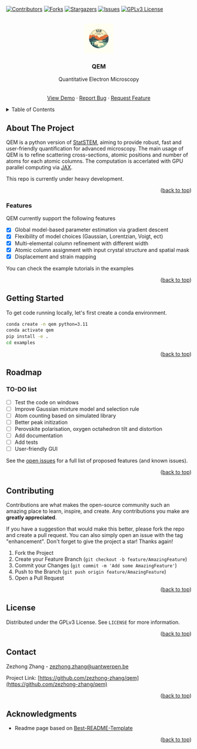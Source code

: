 <a name="readme-top"></a>

[![Contributors][contributors-shield]][contributors-url]
[![Forks][forks-shield]][forks-url]
[![Stargazers][stars-shield]][stars-url]
[![Issues][issues-shield]][issues-url]
[![GPLv3 License][license-shield]][license-url]
<!-- [![LinkedIn][linkedin-shield]][linkedin-url] -->



<!-- PROJECT LOGO -->
<br />
<div align="center">
  <a href="https://github.com/zezhong-zhang/qem">
    <img src="QEM.png" alt="Logo" width="80" height="80">
  </a>

  <h3 align="center">QEM</h3>

  <p align="center">
    Quantitative Electron Microscopy
    <br />
    <!-- <a href="https://qem.readthedocs.io/en/latest/"><strong>Explore the docs »</strong></a> -->
    <br />
    <br />
    <a href="https://github.com/zezhong-zhang/qem/tree/master/examples">View Demo</a>
    ·
    <a href="https://github.com/zezhong-zhang/qem/issues">Report Bug</a>
    ·
    <a href="https://github.com/zezhong-zhang/qem/issues">Request Feature</a>
  </p>
</div>



<!-- TABLE OF CONTENTS -->
<details>
  <summary>Table of Contents</summary>
  <ol>
    <li><a href="#about-the-project">About The Project</a></li>
    <li><a href="#getting-started">Getting Started</a></li>
    <li><a href="#roadmap">Roadmap</a></li>
    <li><a href="#contributing">Contributing</a></li>
    <li><a href="#license">License</a></li>
    <li><a href="#contact">Contact</a></li>
    <li><a href="#acknowledgments">Acknowledgments</a></li>
  </ol>
</details>



<!-- ABOUT THE PROJECT -->
## About The Project

<!-- [![Product Name Screen Shot][product-screenshot]](https://github.com/zezhong-zhang/qem) -->
QEM is a python version of [StatSTEM](https://github.com/quantitativeTEM/StatSTEM), aiming to provide robust, fast and user-friendly quantification for advanced microscopy. The main usage of QEM is to refine scattering cross-sections, atomic positions and number of atoms for each atomic columns. The computation is accerlated with GPU parallel computing via [JAX](https://jax.readthedocs.io/en/latest/index.html).

This repo is currently under heavy development. 

<p align="right">(<a href="#readme-top">back to top</a>)</p>



### Features

QEM currently support the following features

- [x] Global model-based parameter estimation via gradient descent
- [x] Flexibility of model choices (Gaussian, Lorentzian, Voigt, ect)
- [x] Multi-elemental column refinement with different width 
- [x] Atomic column assignment with input crystal structure and spatial mask
- [x] Displacement and strain mapping 

You can check the example tutorials in the examples

<p align="right">(<a href="#readme-top">back to top</a>)</p>



<!-- GETTING STARTED -->
## Getting Started

To get code running locally, let's first create a conda environment.

```bash
conda create -n qem python=3.11
conda activate qem
pip install -e .
cd examples
```

<p align="right">(<a href="#readme-top">back to top</a>)</p>



<!-- USAGE EXAMPLES -->



<!-- ROADMAP -->
## Roadmap
### TO-DO list
- [ ] Test the code on windows
- [ ] Improve Gaussian mixture model and selection rule
- [ ] Atom counting based on simulated library
- [ ] Better peak initization
- [ ] Perovskite polarisation, oxygen octahedron tilt and distortion
- [ ] Add documentation
- [ ] Add tests
- [ ] User-friendly GUI

See the [open issues](https://github.com/zezhong-zhang/qem/issues) for a full list of proposed features (and known issues).

<p align="right">(<a href="#readme-top">back to top</a>)</p>



<!-- CONTRIBUTING -->
## Contributing

Contributions are what makes the open-source community such an amazing place to learn, inspire, and create. Any contributions you make are **greatly appreciated**.

If you have a suggestion that would make this better, please fork the repo and create a pull request. You can also simply open an issue with the tag "enhancement".
Don't forget to give the project a star! Thanks again!

1. Fork the Project
2. Create your Feature Branch (`git checkout -b feature/AmazingFeature`)
3. Commit your Changes (`git commit -m 'Add some AmazingFeature'`)
4. Push to the Branch (`git push origin feature/AmazingFeature`)
5. Open a Pull Request

<p align="right">(<a href="#readme-top">back to top</a>)</p>



<!-- LICENSE -->
## License

Distributed under the GPLv3 License. See `LICENSE` for more information.

<p align="right">(<a href="#readme-top">back to top</a>)</p>



<!-- CONTACT -->
## Contact

Zezhong Zhang - zezhong.zhang@uantwerpen.be

Project Link: [https://github.com/zezhong-zhang/qem](https://github.com/zezhong-zhang/qem)

<p align="right">(<a href="#readme-top">back to top</a>)</p>



<!-- ACKNOWLEDGMENTS -->
## Acknowledgments

* Readme page based on [Best-README-Template](https://github.com/othneildrew/Best-README-Template)

<p align="right">(<a href="#readme-top">back to top</a>)</p>



<!-- MARKDOWN LINKS & IMAGES -->
<!-- https://www.markdownguide.org/basic-syntax/#reference-style-links -->
[contributors-shield]: https://img.shields.io/github/contributors/zezhong-zhang/qem.svg?style=for-the-badge
[contributors-url]: https://github.com/zezhong-zhang/qem/graphs/contributors
[forks-shield]: https://img.shields.io/github/forks/zezhong-zhang/qem.svg?style=for-the-badge
[forks-url]: https://github.com/zezhong-zhang/qem/network/members
[stars-shield]: https://img.shields.io/github/stars/zezhong-zhang/qem.svg?style=for-the-badge
[stars-url]: https://github.com/zezhong-zhang/qem/stargazers
[issues-shield]: https://img.shields.io/github/issues/zezhong-zhang/qem.svg?style=for-the-badge
[issues-url]: https://github.com/zezhong-zhang/qem/issues
[license-shield]: https://img.shields.io/github/license/zezhong-zhang/qem.svg?style=for-the-badge
[license-url]: https://github.com/zezhong-zhang/qem/blob/main/LICENSE
[linkedin-shield]: https://img.shields.io/badge/-LinkedIn-black.svg?style=for-the-badge&logo=linkedin&colorB=555
[linkedin-url]: https://linkedin.com/in/zezhong-zhang-062a0838
[product-screenshot]: images/screenshot.png